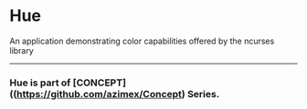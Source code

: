 # Hue
An application demonstrating color capabilities offered by the ncurses library 

---
### Hue is part of [CONCEPT]((https://github.com/azimex/Concept) Series.
